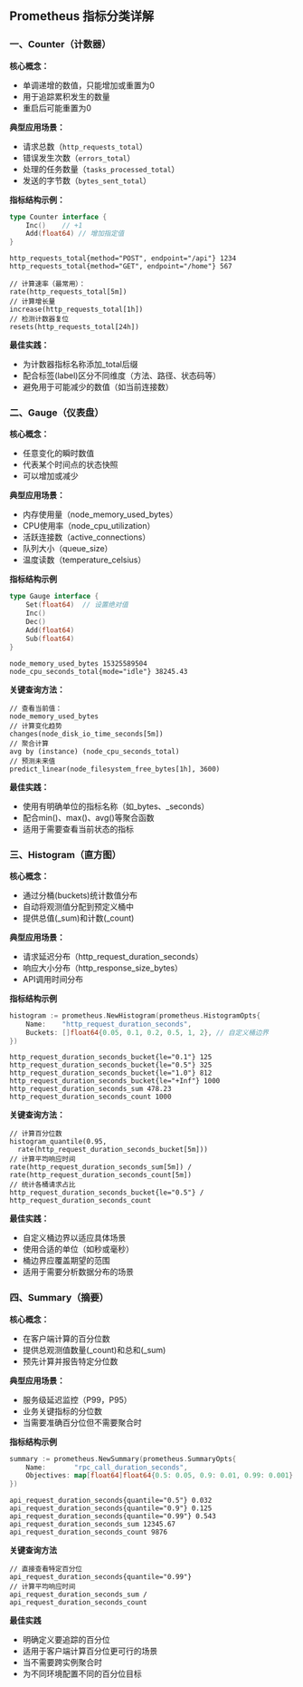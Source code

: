 ## Prometheus 指标分类详解

### 一、Counter（计数器）

**核心概念：**
- 单调递增的数值，只能增加或重置为0
- 用于追踪累积发生的数量
- 重启后可能重置为0

**典型应用场景：**
- 请求总数（`http_requests_total`）
- 错误发生次数（`errors_total`）
- 处理的任务数量（`tasks_processed_total`）
- 发送的字节数（`bytes_sent_total`）

**指标结构示例：**
```go
type Counter interface {
    Inc()    // +1
    Add(float64) // 增加指定值
}
```
```promql
http_requests_total{method="POST", endpoint="/api"} 1234
http_requests_total{method="GET", endpoint="/home"} 567

// 计算速率（最常用）：
rate(http_requests_total[5m])
// 计算增长量
increase(http_requests_total[1h])
// 检测计数器复位
resets(http_requests_total[24h])
```
**最佳实践：​**
- 为计数器指标名称添加_total后缀
- 配合标签(label)区分不同维度（方法、路径、状态码等）
- 避免用于可能减少的数值（如当前连接数）

### 二、Gauge（仪表盘）
**核心概念：**​​
- 任意变化的瞬时数值
- 代表某个时间点的状态快照
- 可以增加或减少

**典型应用场景：**​​
- 内存使用量（node_memory_used_bytes）
- CPU使用率（node_cpu_utilization）
- 活跃连接数（active_connections）
- 队列大小（queue_size）
- 温度读数（temperature_celsius）

**指标结构示例**
```go
type Gauge interface {
    Set(float64)  // 设置绝对值
    Inc()
    Dec()
    Add(float64)
    Sub(float64)
}
```
```
node_memory_used_bytes 15325589504
node_cpu_seconds_total{mode="idle"} 38245.43
```

**关键查询方法：​**
```
// 查看当前值：
node_memory_used_bytes
// 计算变化趋势
changes(node_disk_io_time_seconds[5m])
// 聚合计算
avg by (instance) (node_cpu_seconds_total)
// 预测未来值
predict_linear(node_filesystem_free_bytes[1h], 3600)
```
**最佳实践：​​**
- 使用有明确单位的指标名称（如_bytes、_seconds）
- 配合min()、max()、avg()等聚合函数
- 适用于需要查看当前状态的指标

### 三、Histogram（直方图）
**核心概念：**​​
- 通过分桶(buckets)统计数值分布
- 自动将观测值分配到预定义桶中
- 提供总值(_sum)和计数(_count)

​**​典型应用场景：​​**
- 请求延迟分布（http_request_duration_seconds）
- 响应大小分布（http_response_size_bytes）
- API调用时间分布

**指标结构示例**
```go
histogram := prometheus.NewHistogram(prometheus.HistogramOpts{
    Name:    "http_request_duration_seconds",
    Buckets: []float64{0.05, 0.1, 0.2, 0.5, 1, 2}, // 自定义桶边界
})
```
```
http_request_duration_seconds_bucket{le="0.1"} 125
http_request_duration_seconds_bucket{le="0.5"} 325
http_request_duration_seconds_bucket{le="1.0"} 812
http_request_duration_seconds_bucket{le="+Inf"} 1000
http_request_duration_seconds_sum 478.23
http_request_duration_seconds_count 1000
```

**关键查询方法：**
```
// 计算百分位数
histogram_quantile(0.95, 
  rate(http_request_duration_seconds_bucket[5m]))
// 计算平均响应时间
rate(http_request_duration_seconds_sum[5m]) / 
rate(http_request_duration_seconds_count[5m])
// 统计各桶请求占比
http_request_duration_seconds_bucket{le="0.5"} / 
http_request_duration_seconds_count

```
**最佳实践：​**
- 自定义桶边界以适应具体场景
- 使用合适的单位（如秒或毫秒）
- 桶边界应覆盖期望的范围
- 适用于需要分析数据分布的场景

### 四、Summary（摘要）
**核心概念：**​​
- 在客户端计算的百分位数
- 提供总观测值数量(_count)和总和(_sum)
- 预先计算并报告特定分位数

**典型应用场景：**​​
- 服务级延迟监控（P99，P95）
- 业务关键指标的分位数
- 当需要准确百分位但不需要聚合时

**指标结构示例**
```go
summary := prometheus.NewSummary(prometheus.SummaryOpts{
    Name:       "rpc_call_duration_seconds",
    Objectives: map[float64]float64{0.5: 0.05, 0.9: 0.01, 0.99: 0.001},
})
```

```
api_request_duration_seconds{quantile="0.5"} 0.032
api_request_duration_seconds{quantile="0.9"} 0.125
api_request_duration_seconds{quantile="0.99"} 0.543
api_request_duration_seconds_sum 12345.67
api_request_duration_seconds_count 9876
```

**关键查询方法**
```
// 直接查看特定百分位
api_request_duration_seconds{quantile="0.99"}
// 计算平均响应时间
api_request_duration_seconds_sum / 
api_request_duration_seconds_count

```
**最佳实践**
- 明确定义要追踪的百分位
- 适用于客户端计算百分位更可行的场景
- 当不需要跨实例聚合时
- 为不同环境配置不同的百分位目标


